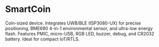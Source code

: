 # SmartCoin
Coin-sized device. Integrates UWB/BLE (ISP3080-UX) for precise positioning, BME690 4-in-1 environmental sensor, and ultra-low energy flash. Features PMIC, micro-USB, RGB LED, buzzer, debug, and CR2032 battery. Ideal for compact IoT/RTLS.
